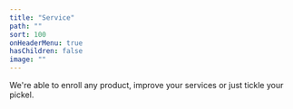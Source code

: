 ```yaml
---
title: "Service"
path: ""
sort: 100
onHeaderMenu: true
hasChildren: false
image: ""
---
```


We're able to enroll any product, improve your services or just tickle your pickel.
